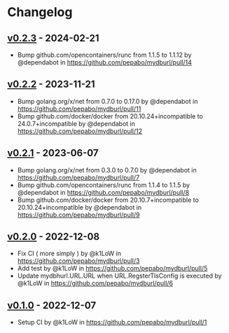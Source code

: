 # Changelog

## [v0.2.3](https://github.com/pepabo/mydburl/compare/v0.2.2...v0.2.3) - 2024-02-21
- Bump github.com/opencontainers/runc from 1.1.5 to 1.1.12 by @dependabot in https://github.com/pepabo/mydburl/pull/14

## [v0.2.2](https://github.com/pepabo/mydburl/compare/v0.2.1...v0.2.2) - 2023-11-21
- Bump golang.org/x/net from 0.7.0 to 0.17.0 by @dependabot in https://github.com/pepabo/mydburl/pull/11
- Bump github.com/docker/docker from 20.10.24+incompatible to 24.0.7+incompatible by @dependabot in https://github.com/pepabo/mydburl/pull/12

## [v0.2.1](https://github.com/pepabo/mydburl/compare/v0.2.0...v0.2.1) - 2023-06-07
- Bump golang.org/x/net from 0.3.0 to 0.7.0 by @dependabot in https://github.com/pepabo/mydburl/pull/7
- Bump github.com/opencontainers/runc from 1.1.4 to 1.1.5 by @dependabot in https://github.com/pepabo/mydburl/pull/8
- Bump github.com/docker/docker from 20.10.7+incompatible to 20.10.24+incompatible by @dependabot in https://github.com/pepabo/mydburl/pull/9

## [v0.2.0](https://github.com/pepabo/mydburl/compare/v0.1.0...v0.2.0) - 2022-12-08
- Fix CI ( more simply ) by @k1LoW in https://github.com/pepabo/mydburl/pull/3
- Add test by @k1LoW in https://github.com/pepabo/mydburl/pull/5
- Update mydbhurl.URL.URL when URL.RegsterTlsConfig is executed by @k1LoW in https://github.com/pepabo/mydburl/pull/6

## [v0.1.0](https://github.com/pepabo/mydburl/commits/v0.1.0) - 2022-12-07
- Setup CI by @k1LoW in https://github.com/pepabo/mydburl/pull/1
